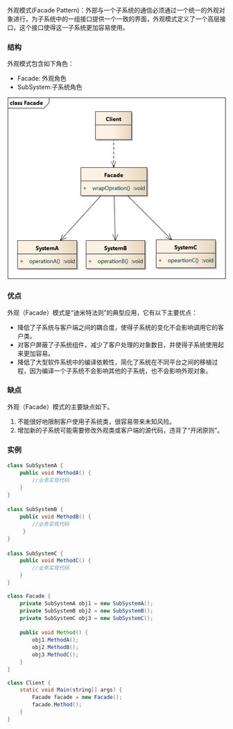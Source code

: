 外观模式(Facade Pattern)：外部与一个子系统的通信必须通过一个统一的外观对象进行，为子系统中的一组接口提供一个一致的界面，外观模式定义了一个高层接口，这个接口使得这一子系统更加容易使用。



### 结构

外观模式包含如下角色：

- Facade: 外观角色
- SubSystem:子系统角色



![Facade](./res/Facade.jpg)



### 优点

外观（Facade）模式是“迪米特法则”的典型应用，它有以下主要优点：

* 降低了子系统与客户端之间的耦合度，使得子系统的变化不会影响调用它的客户类。
* 对客户屏蔽了子系统组件，减少了客户处理的对象数目，并使得子系统使用起来更加容易。
* 降低了大型软件系统中的编译依赖性，简化了系统在不同平台之间的移植过程，因为编译一个子系统不会影响其他的子系统，也不会影响外观对象。



### 缺点

外观（Facade）模式的主要缺点如下。

1. 不能很好地限制客户使用子系统类，很容易带来未知风险。
2. 增加新的子系统可能需要修改外观类或客户端的源代码，违背了“开闭原则”。



### 实例

```java
class SubSystemA {
    public void MethodA() {
        //业务实现代码
    }
}

class SubSystemB {
    public void MethodB() {
        //业务实现代码
     }
}

class SubSystemC {
    public void MethodC() {
        //业务实现代码
    }
}
```

```java
class Facade {
    private SubSystemA obj1 = new SubSystemA();
    private SubSystemB obj2 = new SubSystemB();
    private SubSystemC obj3 = new SubSystemC();

    public void Method() {
        obj1.MethodA();
        obj2.MethodB();
        obj3.MethodC();
    }
}
```

```java
class Client {
    static void Main(string[] args) {
        Facade facade = new Facade();
        facade.Method();
    }
}
```

